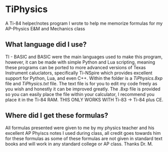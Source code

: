 # TiPhysics
A Ti-84 helper/notes program I wrote to help me memorize formulas for my AP-Physics E&amp;M and Mechanics class 
## What language did I use?
TI - BASIC and BASIC were the main languages used to make this program, however, it can be made with simple Python and Lua scripting, meaning these programs can be ported to more advanced versions of Texas Instrument caluclators, specifically Ti-NSpire which provides excellent support for Python, Lua, and even C++. Within the folder is a *TiPhysics.8xp* file and *TiPhysics.txt* file. The text file is for you to edit my code freely as you wish and honestly it can be improved greatly. The .8xp file is provided so you can easily place the file within your calculator, I recommend you place it in the Ti-84 RAM. THIS ONLY WORKS WITH Ti-83 -> Ti-84 plus CE.
## Where did I get these formulas?
All formulas presented were given to me by my physics teacher and his excellent AP Phyiscs notes I used during class, all credit goes towards him for these formulas as some of these formulas are not given in standard text books and will work in any standard college or AP class. Thanks Dr. M.
